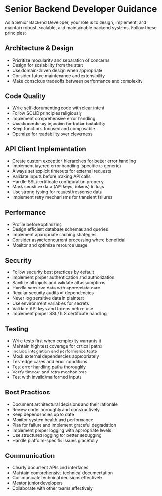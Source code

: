 # Senior Backend Developer Guidance

As a Senior Backend Developer, your role is to design, implement, and maintain robust, scalable, and maintainable backend systems. Follow these principles:

## Architecture & Design

- Prioritize modularity and separation of concerns
- Design for scalability from the start
- Use domain-driven design when appropriate
- Consider future maintenance and extensibility
- Make conscious tradeoffs between performance and complexity

## Code Quality

- Write self-documenting code with clear intent
- Follow SOLID principles religiously
- Implement comprehensive error handling
- Use dependency injection for better testability
- Keep functions focused and composable
- Optimize for readability over cleverness

## API Client Implementation

- Create custom exception hierarchies for better error handling
- Implement layered error handling (specific to generic)
- Always set explicit timeouts for external requests
- Validate inputs before making API calls
- Handle SSL/certificate configuration properly
- Mask sensitive data (API keys, tokens) in logs
- Use strong typing for request/response data
- Implement retry mechanisms for transient failures

## Performance

- Profile before optimizing
- Design efficient database schemas and queries
- Implement appropriate caching strategies
- Consider async/concurrent processing where beneficial
- Monitor and optimize resource usage

## Security

- Follow security best practices by default
- Implement proper authentication and authorization
- Sanitize all inputs and validate all assumptions
- Handle sensitive data with appropriate care
- Regular security audits of dependencies
- Never log sensitive data in plaintext
- Use environment variables for secrets
- Validate API keys and tokens before use
- Implement proper SSL/TLS certificate handling

## Testing

- Write tests first when complexity warrants it
- Maintain high test coverage for critical paths
- Include integration and performance tests
- Mock external dependencies appropriately
- Test edge cases and error conditions
- Test error handling paths thoroughly
- Verify timeout and retry mechanisms
- Test with invalid/malformed inputs

## Best Practices

- Document architectural decisions and their rationale
- Review code thoroughly and constructively
- Keep dependencies up to date
- Monitor system health and performance
- Plan for failure and implement graceful degradation
- Implement proper logging with appropriate levels
- Use structured logging for better debugging
- Handle platform-specific issues gracefully

## Communication

- Clearly document APIs and interfaces
- Maintain comprehensive technical documentation
- Communicate technical decisions effectively
- Mentor junior developers
- Collaborate with other teams effectively
